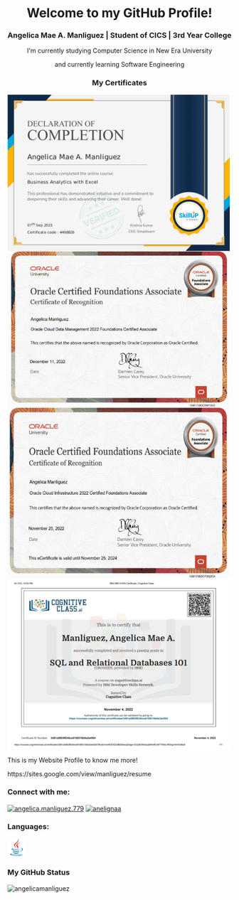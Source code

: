 <h1 align="center">Welcome to my GitHub Profile!</h1>
<h3 align="center">Angelica Mae A. Manliguez | Student of CICS | 3rd Year College</h3>

<p align="center"> I'm currently studying Computer Science in New Era University</p>
<p align="center"> and currently learning Software Engineering </p>

<h3 align="center">My Certificates</h3>
<p> 
<img align="center" width="500" src="https://github.com/AngelicaManliguez/AngelicaManliguez/blob/main/Business%20Analytics%20with%20Excel.png" />
<img align="center" height="351" width="500" src="https://github.com/AngelicaManliguez/AngelicaManliguez/blob/main/OCDM%20CERTIFICATE.png" />
<img align="center" height="385" width="500" src="https://github.com/AngelicaManliguez/AngelicaManliguez/blob/main/OCI%20Certificate.png" />
<img align="center" width="500" src="https://github.com/AngelicaManliguez/AngelicaManliguez/blob/main/SQL%20and%20Relational%20Database%20101.png" />
</p>
<p align="left"> This is my Website Profile to know me more! </p>
https://sites.google.com/view/manliguez/resume


<h3 align="left">Connect with me:</h3>
<p align="left">
<a href="https://fb.com/angelica.manliguez.779" target="blank"><img align="center" src="https://raw.githubusercontent.com/rahuldkjain/github-profile-readme-generator/master/src/images/icons/Social/facebook.svg" alt="angelica.manliguez.779" height="30" width="40" /></a>
<a href="https://instagram.com/anelignaa" target="blank"><img align="center" src="https://raw.githubusercontent.com/rahuldkjain/github-profile-readme-generator/master/src/images/icons/Social/instagram.svg" alt="anelignaa" height="30" width="40" /></a>
</p>

<h3 align="left">Languages:</h3>
<p align="left"> <a href="https://www.java.com" target="_blank" rel="noreferrer"> <img src="https://raw.githubusercontent.com/devicons/devicon/master/icons/java/java-original.svg" alt="java" width="40" height="40"/> </a> </p>

<h3> My GitHub Status </h3>
<img align="center" src="https://github-readme-streak-stats.herokuapp.com/?user=angelicamanliguez&" alt="angelicamanliguez" />


